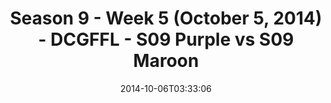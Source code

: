 ---
title: Season 9 - Week 5 (October 5, 2014) - DCGFFL - S09 Purple vs S09 Maroon
teams-score:
- team: _teams/s09-purple.md
  score:
- team: _teams/s09-maroon.md
  score: 19
mvp: Jerrell Price (Purple); Trey Phillips (Maroon)
game-ball: N/A
sportsperson: ''
season: 9
week: 5
date: '2014-10-06T03:33:06'
pageid: season-9-week-5-4466-vs-4461
---